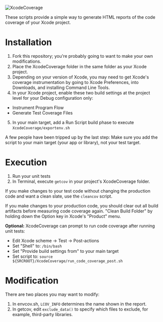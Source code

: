 ![XcodeCoverage](http://qualitycoding.org/jrwp/wp-content/uploads/2014/03/XcodeCoverage.png)

These scripts provide a simple way to generate HTML reports of the code coverage
of your Xcode project.  


Installation
============

1. Fork this repository; you're probably going to want to make your own
modifications.
2. Place the XcodeCoverage folder in the same folder as your Xcode project.
3. Depending on your version of Xcode, you may need to get Xcode's coverage
instrumentation by going to Xcode Preferences, into Downloads, and installing
Command Line Tools.
4. In your Xcode project, enable these two build settings at the project level
for your Debug configuration only:
  * Instrument Program Flow
  * Generate Test Coverage Files
5. In your main target, add a Run Script build phase to execute
``XcodeCoverage/exportenv.sh``

A few people have been tripped up by the last step: Make sure you add the
script to your main target (your app or library), not your test target.


Execution
=========

1. Run your unit tests
2. In Terminal, execute `getcov` in your project's XcodeCoverage folder.

If you make changes to your test code without changing the production code and
want a clean slate, use the ``cleancov`` script.

If you make changes to your production code, you should clear out all build
artifacts before measuring code coverage again. "Clean Build Folder" by holding
down the Option key in Xcode's "Product" menu.

**Optional:** XcodeCoverage can prompt to run code coverage after running unit tests:

  * Edit Xcode scheme -> Test -> Post-actions
  * Set "Shell" to: ``/bin/bash``
  * Set "Provide build settings from" to your main target
  * Set script to:
  ``source ${SRCROOT}/XcodeCoverage/run_code_coverage_post.sh``


Modification
============

There are two places you may want to modify:

1. In envcov.sh, ``LCOV_INFO`` determines the name shown in the report.
2. In getcov, edit ``exclude_data()`` to specify which files to exclude, for
example, third-party libraries.

